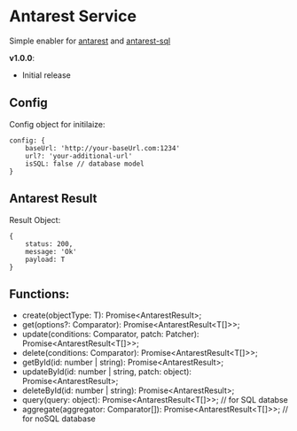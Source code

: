 # Antarest Service
Simple enabler for [antarest](https://github.com/bahasa-ai/antarest) and [antarest-sql](https://github.com/bahasa-ai/antarest-sql)

__v1.0.0__:
- Initial release

## Config
Config object for initilaize:
```
config: {
    baseUrl: 'http://your-baseUrl.com:1234'
    url?: 'your-additional-url'
    isSQL: false // database model
}
```

## Antarest Result
Result Object: 
```
{
    status: 200,
    message: 'Ok'
    payload: T
}
```

## Functions:
- create(objectType: T): Promise<AntarestResult<T>>;
- get(options?: Comparator): Promise<AntarestResult<T[]>>;
- update(conditions: Comparator, patch: Patcher): Promise<AntarestResult<T[]>>;
- delete(conditions: Comparator): Promise<AntarestResult<T[]>>;
- getById(id: number | string): Promise<AntarestResult<T>>;
- updateById(id: number | string, patch: object): Promise<AntarestResult<T>>;
- deleteById(id: number | string): Promise<AntarestResult<T>>;
- query(query: object): Promise<AntarestResult<T[]>>; // for SQL databse
- aggregate(aggregator: Comparator[]): Promise<AntarestResult<T[]>>; // for noSQL database
